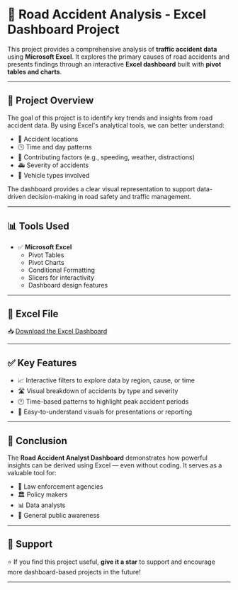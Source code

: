 # 🚗 Road Accident Analysis - Excel Dashboard Project

This project provides a comprehensive analysis of **traffic accident data** using **Microsoft Excel**. It explores the primary causes of road accidents and presents findings through an interactive **Excel dashboard** built with **pivot tables and charts**.

---

## 📄 Project Overview

The goal of this project is to identify key trends and insights from road accident data. By using Excel's analytical tools, we can better understand:

- 📍 Accident locations  
- 🕒 Time and day patterns  
- 🚦 Contributing factors (e.g., speeding, weather, distractions)  
- 🚑 Severity of accidents  
- 🚗 Vehicle types involved  

The dashboard provides a clear visual representation to support data-driven decision-making in road safety and traffic management.

---

## 📊 Tools Used

- ✅ **Microsoft Excel**
  - Pivot Tables
  - Pivot Charts
  - Conditional Formatting
  - Slicers for interactivity
  - Dashboard design features

---

## 📁 Excel File
📥 [Download the Excel Dashboard](https://docs.google.com/spreadsheets/d/17yGWa-fxfm00vyIOBk4dVTKj5d1W4AxV/export?format=xlsx)

---

## ✅ Key Features

- 📈 Interactive filters to explore data by region, cause, or time  
- 🛣️ Visual breakdown of accidents by type and severity  
- 🕐 Time-based patterns to highlight peak accident periods  
- 📍 Easy-to-understand visuals for presentations or reporting

---

## 📌 Conclusion

The **Road Accident Analyst Dashboard** demonstrates how powerful insights can be derived using Excel — even without coding. It serves as a valuable tool for:

- 🚓 Law enforcement agencies  
- 🏛️ Policy makers  
- 📊 Data analysts  
- 🚗 General public awareness

---

## 🙌 Support

⭐ If you find this project useful, **give it a star** to support and encourage more dashboard-based projects in the future!

---


